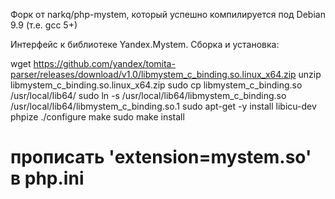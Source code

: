 Форк от narkq/php-mystem, который успешно компилируется под Debian 9.9 (т.е. gcc 5+)


Интерфейс к библиотеке Yandex.Mystem.
Сборка и установка:

wget https://github.com/yandex/tomita-parser/releases/download/v1.0/libmystem_c_binding.so.linux_x64.zip
unzip libmystem_c_binding.so.linux_x64.zip
sudo cp libmystem_c_binding.so /usr/local/lib64/
sudo ln -s /usr/local/lib64/libmystem_c_binding.so /usr/local/lib64/libmystem_c_binding.so.1
sudo apt-get -y install libicu-dev
phpize
./configure
make
sudo make install

# прописать 'extension=mystem.so' в php.ini
